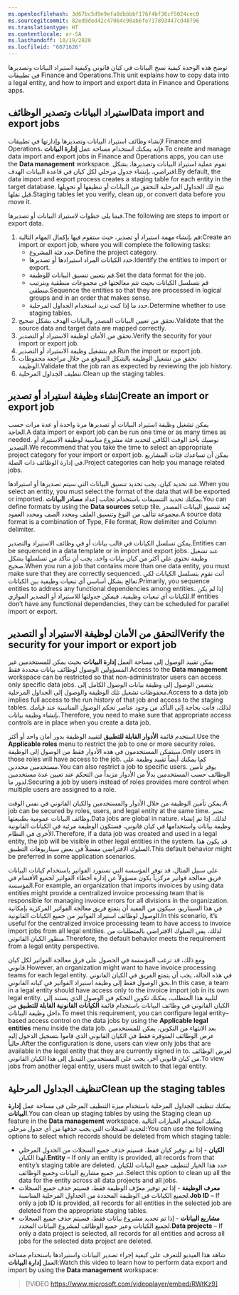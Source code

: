 ```yaml
---
ms.openlocfilehash: 3d67bc5d9e9efa8dbbbbf176f4bf36cf5024cec0
ms.sourcegitcommit: 82ed9ded42c47064c90ab6fe717893447cd48796
ms.translationtype: HT
ms.contentlocale: ar-SA
ms.lasthandoff: 10/19/2020
ms.locfileid: "6071626"
---
```

<span data-ttu-id="d6a6c-101">توضح هذه الوحدة كيفية نسخ البيانات في كيان قانوني وكيفية استيراد البيانات وتصديرها في تطبيقات Finance and Operations.</span><span class="sxs-lookup"><span data-stu-id="d6a6c-101">This unit explains how to copy data into a legal entity, and how to import and export data in Finance and Operations apps.</span></span> 

## <a name="data-import-and-export-jobs"></a><span data-ttu-id="d6a6c-102">استيراد البيانات وتصدير الوظائف</span><span class="sxs-lookup"><span data-stu-id="d6a6c-102">Data import and export jobs</span></span> 

<span data-ttu-id="d6a6c-103">لإنشاء وظائف استيراد البيانات وتصديرها وإدارتها في تطبيقات Finance and Operations، فإنه يمكنك استخدام مساحة عمل **إدارة البيانات**.</span><span class="sxs-lookup"><span data-stu-id="d6a6c-103">To create and manage data import and export jobs in Finance and Operations apps, you can use the **Data management** workspace.</span></span> <span data-ttu-id="d6a6c-104">تقوم عملية استيراد البيانات وتصديرها، بشكل افتراضي، بإنشاء جدول مرحلي لكل كيان في قاعدة البيانات الهدف.</span><span class="sxs-lookup"><span data-stu-id="d6a6c-104">By default, the data import and export process creates a staging table for each entity in the target database.</span></span> <span data-ttu-id="d6a6c-105">تتيح لك الجداول المرحلية التحقق من البيانات أو تنظيفها أو تحويلها قبل نقلها.</span><span class="sxs-lookup"><span data-stu-id="d6a6c-105">Staging tables let you verify, clean up, or convert data before you move it.</span></span>

<span data-ttu-id="d6a6c-106">فيما يلي خطوات لاستيراد البيانات أو تصديرها.</span><span class="sxs-lookup"><span data-stu-id="d6a6c-106">The following are steps to import or export data.</span></span>

1.  <span data-ttu-id="d6a6c-107">قم بإنشاء مهمة استيراد أو تصدير، حيث ستقوم فيها بإكمال المهام التالية:</span><span class="sxs-lookup"><span data-stu-id="d6a6c-107">Create an import or export job, where you will complete the following tasks:</span></span>
    - <span data-ttu-id="d6a6c-108">حدد فئة المشروع.</span><span class="sxs-lookup"><span data-stu-id="d6a6c-108">Define the project category.</span></span>
    - <span data-ttu-id="d6a6c-109">حدد الكيانات المراد استيرادها أو تصديرها.</span><span class="sxs-lookup"><span data-stu-id="d6a6c-109">Identify the entities to import or export.</span></span>
    - <span data-ttu-id="d6a6c-110">قم بتعيين تنسيق البيانات للوظيفة.</span><span class="sxs-lookup"><span data-stu-id="d6a6c-110">Set the data format for the job.</span></span>
    - <span data-ttu-id="d6a6c-111">قم بتسلسل الكيانات بحيث تتم معالجتها في مجموعات منطقية وبترتيب منطقي.</span><span class="sxs-lookup"><span data-stu-id="d6a6c-111">Sequence the entities so that they are processed in logical groups and in an order that makes sense.</span></span>
    - <span data-ttu-id="d6a6c-112">حدد ما إذا كنت تريد استخدام الجداول المرحلية.</span><span class="sxs-lookup"><span data-stu-id="d6a6c-112">Determine whether to use staging tables.</span></span>
2.  <span data-ttu-id="d6a6c-113">تحقق من تعيين البيانات المصدر والبيانات الهدف بشكل صحيح.</span><span class="sxs-lookup"><span data-stu-id="d6a6c-113">Validate that the source data and target data are mapped correctly.</span></span>
3.  <span data-ttu-id="d6a6c-114">تحقق من الأمان لوظيفة الاستيراد أو التصدير.</span><span class="sxs-lookup"><span data-stu-id="d6a6c-114">Verify the security for your import or export job.</span></span>
4.  <span data-ttu-id="d6a6c-115">قم بتشغيل وظيفة الاستيراد أو التصدير.</span><span class="sxs-lookup"><span data-stu-id="d6a6c-115">Run the import or export job.</span></span>
5.  <span data-ttu-id="d6a6c-116">تحقق من تشغيل الوظيفة بالشكل المتوقع من خلال مراجعة محفوظات الوظيفة.</span><span class="sxs-lookup"><span data-stu-id="d6a6c-116">Validate that the job ran as expected by reviewing the job history.</span></span>
6.  <span data-ttu-id="d6a6c-117">تنظيف الجداول المرحلية.</span><span class="sxs-lookup"><span data-stu-id="d6a6c-117">Clean up the staging tables.</span></span>

## <a name="create-an-import-or-export-job"></a><span data-ttu-id="d6a6c-118">إنشاء وظيفة استيراد أو تصدير</span><span class="sxs-lookup"><span data-stu-id="d6a6c-118">Create an import or export job</span></span> 

<span data-ttu-id="d6a6c-119">يمكن تشغيل وظيفة استيراد البيانات أو تصديرها مرة واحدة أو عدة مرات حسب الحاجة.</span><span class="sxs-lookup"><span data-stu-id="d6a6c-119">A data import or export job can be run one time or as many times as needed.</span></span> <span data-ttu-id="d6a6c-120">نوصيك بأخذ الوقت الكافي لتحديد فئة مشروع مناسبة لوظيفة الاستيراد أو التصدير.</span><span class="sxs-lookup"><span data-stu-id="d6a6c-120">We recommend that you take the time to select an appropriate project category for your import or export job.</span></span> <span data-ttu-id="d6a6c-121">يمكن أن تساعدك فئات المشاريع في إدارة الوظائف ذات الصلة.</span><span class="sxs-lookup"><span data-stu-id="d6a6c-121">Project categories can help you manage related jobs.</span></span>

<span data-ttu-id="d6a6c-122">عند تحديد كيان، يجب تحديد تنسيق البيانات التي سيتم تصديرها أو استيرادها.</span><span class="sxs-lookup"><span data-stu-id="d6a6c-122">When you select an entity, you must select the format of the data that will be exported or imported.</span></span> <span data-ttu-id="d6a6c-123">يمكنك تحديد التنسيقات باستخدام تجانب إعداد **مصادر البيانات**.</span><span class="sxs-lookup"><span data-stu-id="d6a6c-123">You can define formats by using the **Data sources** setup tile.</span></span> <span data-ttu-id="d6a6c-124">يُعد تنسيق البيانات المصدر مجموعة تتألف من النوع وتنسيق الملف ومحدد الصف ومحدد العمود.</span><span class="sxs-lookup"><span data-stu-id="d6a6c-124">A source data format is a combination of Type, File format, Row delimiter and Column delimiter.</span></span>

<span data-ttu-id="d6a6c-125">يمكن تسلسل الكيانات في قالب بيانات أو في وظائف الاستيراد والتصدير.</span><span class="sxs-lookup"><span data-stu-id="d6a6c-125">Entities can be sequenced in a data template or in import and export jobs.</span></span> <span data-ttu-id="d6a6c-126">عند تشغيل وظيفة تحتوي على أكثر من كيان بيانات واحد، يجب أن تتأكد من تسلسلها بشكل صحيح.</span><span class="sxs-lookup"><span data-stu-id="d6a6c-126">When you run a job that contains more than one data entity, you must make sure that they are correctly sequenced.</span></span> <span data-ttu-id="d6a6c-127">أنت تقوم بتسلسل الكيانات لكي تعالج بشكل أساسي أي تبعيات وظيفية بين الكيانات.</span><span class="sxs-lookup"><span data-stu-id="d6a6c-127">Primarily, you sequence entities to address any functional dependencies among entities.</span></span> <span data-ttu-id="d6a6c-128">إذا لم يكن للكيانات أي تبعيات وظيفية، فيمكن جدولتها للاستيراد أو التصدير الموازي.</span><span class="sxs-lookup"><span data-stu-id="d6a6c-128">If entities don’t have any functional dependencies, they can be scheduled for parallel import or export.</span></span>

## <a name="verify-the-security-for-your-import-or-export-job"></a><span data-ttu-id="d6a6c-129">التحقق من الأمان لوظيفة الاستيراد أو التصدير</span><span class="sxs-lookup"><span data-stu-id="d6a6c-129">Verify the security for your import or export job</span></span> 

<span data-ttu-id="d6a6c-130">يمكن تقييد الوصول إلى مساحة العمل **إدارة البيانات** بحيث يمكن للمستخدمين غير المسؤولين الوصول لوظائف بيانات محددة فقط.</span><span class="sxs-lookup"><span data-stu-id="d6a6c-130">Access to the **Data management** workspace can be restricted so that non-administrator users can access only specific data jobs.</span></span> <span data-ttu-id="d6a6c-131">يتضمن الوصول إلى وظيفة بيانات الوصول الكامل إلى محفوظات تشغيل تلك الوظيفة والوصول إلى الجداول المرحلية.</span><span class="sxs-lookup"><span data-stu-id="d6a6c-131">Access to a data job implies full access to the run history of that job and access to the staging tables.</span></span> <span data-ttu-id="d6a6c-132">لذلك، فأنت بحاجة إلى التأكد من وجود عناصر تحكم الوصول المناسبة عند قيامك بإنشاء وظيفة بيانات.</span><span class="sxs-lookup"><span data-stu-id="d6a6c-132">Therefore, you need to make sure that appropriate access controls are in place when you create a data job.</span></span>

<span data-ttu-id="d6a6c-133">استخدم قائمة **الأدوار القابلة للتطبيق** لتقييد الوظيفة بدور أمان واحد أو أكثر.</span><span class="sxs-lookup"><span data-stu-id="d6a6c-133">Use the **Applicable roles** menu to restrict the job to one or more security roles.</span></span> <span data-ttu-id="d6a6c-134">سيتمكن المستخدمون في هذه الأدوار فقط من الوصول إلى الوظيفة.</span><span class="sxs-lookup"><span data-stu-id="d6a6c-134">Only users in those roles will have access to the job.</span></span> <span data-ttu-id="d6a6c-135">كما يمكنك أيضاً تقييد وظيفة على مستخدمين محددين.</span><span class="sxs-lookup"><span data-stu-id="d6a6c-135">You can also restrict a job to specific users.</span></span> <span data-ttu-id="d6a6c-136">يوفر تأمين الوظائف حسب المستخدمين بدلاً من الأدوار مزيداً من التحكم عند تعيين عدة مستخدمين لدور ما.</span><span class="sxs-lookup"><span data-stu-id="d6a6c-136">Securing a job by users instead of roles provides more control when multiple users are assigned to a role.</span></span>

<span data-ttu-id="d6a6c-137">يمكن تأمين الوظيفة من خلال الأدوار والمستخدمين والكيان القانوني في نفس الوقت.</span><span class="sxs-lookup"><span data-stu-id="d6a6c-137">A job can be secured by roles, users, and legal entity at the same time.</span></span> <span data-ttu-id="d6a6c-138">تعتبر وظائف البيانات عمومية بطبيعتها.</span><span class="sxs-lookup"><span data-stu-id="d6a6c-138">Data jobs are global in nature.</span></span> <span data-ttu-id="d6a6c-139">لذلك، إذا تم إنشاء وظيفة بيانات واستخدامها في كيان قانوني، فستكون الوظيفة مرئية في الكيانات القانونية الأخرى في النظام.</span><span class="sxs-lookup"><span data-stu-id="d6a6c-139">Therefore, if a data job was created and used in a legal entity, the job will be visible in other legal entities in the system.</span></span> <span data-ttu-id="d6a6c-140">قد يكون هذا السلوك الافتراضي مفضلاً في بعض سيناريوهات التطبيق.</span><span class="sxs-lookup"><span data-stu-id="d6a6c-140">This default behavior might be preferred in some application scenarios.</span></span> 

<span data-ttu-id="d6a6c-141">على سبيل المثال، قد توفر المؤسسة التي تستورد الفواتير باستخدام كيانات البيانات فريق معالجة فواتير مركزياً يكون مسؤولاً عن إدارة أخطاء الفواتير لجميع الأقسام في المؤسسة.</span><span class="sxs-lookup"><span data-stu-id="d6a6c-141">For example, an organization that imports invoices by using data entities might provide a centralized invoice processing team that is responsible for managing invoice errors for all divisions in the organization.</span></span> <span data-ttu-id="d6a6c-142">في هذا السيناريو، سيكون من المفيد أن يتمتع فريق معالجة الفواتير المركزية بإمكانية الوصول لوظائف استيراد الفواتير من جميع الكيانات القانونية.</span><span class="sxs-lookup"><span data-stu-id="d6a6c-142">In this scenario, it’s useful for the centralized invoice processing team to have access to invoice import jobs from all legal entities.</span></span> <span data-ttu-id="d6a6c-143">لذلك، يفي السلوك الافتراضي بالمتطلبات من منظور الكيان القانوني.</span><span class="sxs-lookup"><span data-stu-id="d6a6c-143">Therefore, the default behavior meets the requirement from a legal entity perspective.</span></span>

<span data-ttu-id="d6a6c-144">ومع ذلك، قد ترغب المؤسسة في الحصول على فرق معالجة الفواتير لكل كيان قانوني.</span><span class="sxs-lookup"><span data-stu-id="d6a6c-144">However, an organization might want to have invoice processing teams for each legal entity.</span></span> <span data-ttu-id="d6a6c-145">في هذه الحالة، يجب أن يتمتع الفريق في الكيان القانوني بحق الوصول فقط إلى وظيفة استيراد الفواتير في كيانه القانوني.</span><span class="sxs-lookup"><span data-stu-id="d6a6c-145">In this case, a team in a legal entity should have access only to the invoice import job in its own legal entity.</span></span> <span data-ttu-id="d6a6c-146">لتلبية هذا المتطلب، يمكنك تكوين التحكم في الوصول الذي يستند إلى الكيان القانوني في وظائف البيانات باستخدام قائمة **الكيانات القانونية القابلة للتطبيق** من داخل وظيفة البيانات.</span><span class="sxs-lookup"><span data-stu-id="d6a6c-146">To meet this requirement, you can configure legal entity–based access control on the data jobs by using the **Applicable legal entities** menu inside the data job.</span></span> <span data-ttu-id="d6a6c-147">بعد الانتهاء من التكوين، يمكن للمستخدمين عرض الوظائف المتوفرة فقط في الكيان القانوني الذي قاموا بتسجيل الدخول إليه حالياً.</span><span class="sxs-lookup"><span data-stu-id="d6a6c-147">After the configuration is done, users can view only jobs that are available in the legal entity that they are currently signed in to.</span></span> <span data-ttu-id="d6a6c-148">لعرض الوظائف من كيان قانوني آخر، يجب على المستخدمين التبديل إلى هذا الكيان القانوني.</span><span class="sxs-lookup"><span data-stu-id="d6a6c-148">To view jobs from another legal entity, users must switch to that legal entity.</span></span> 

## <a name="clean-up-the-staging-tables"></a><span data-ttu-id="d6a6c-149">تنظيف الجداول المرحلية</span><span class="sxs-lookup"><span data-stu-id="d6a6c-149">Clean up the staging tables</span></span> 

<span data-ttu-id="d6a6c-150">يمكنك تنظيف الجداول المرحلية باستخدام ميزة التنظيف المرحلي في مساحة عمل **إدارة البيانات**.</span><span class="sxs-lookup"><span data-stu-id="d6a6c-150">You can clean up staging tables by using the Staging clean up feature in the **Data management** workspace.</span></span> <span data-ttu-id="d6a6c-151">يمكنك استخدام الخيارات التالية لتحديد السجلات التي يجب حذفها من أي جدول مرحلي:</span><span class="sxs-lookup"><span data-stu-id="d6a6c-151">You can use the following options to select which records should be deleted from which staging table:</span></span>

- <span data-ttu-id="d6a6c-152">**الكيان** - إذا تم توفير كيان فقط، فسيتم حذف جميع السجلات من الجدول المرحلي لهذا الكيان.</span><span class="sxs-lookup"><span data-stu-id="d6a6c-152">**Entity** – If only an entity is provided, all records from that entity’s staging table are deleted.</span></span> <span data-ttu-id="d6a6c-153">حدد هذا الخيار لتنظيف جميع البيانات للكيان عبر جميع مشاريع البيانات وجميع الوظائف.</span><span class="sxs-lookup"><span data-stu-id="d6a6c-153">Select this option to clean up all the data for the entity across all data projects and all jobs.</span></span>
- <span data-ttu-id="d6a6c-154">**معرف الوظيفة** - إذا تم توفير معرّف الوظيفة فقط، فسيتم حذف جميع السجلات لجميع الكيانات في الوظيفة المحددة من الجداول المرحلية المناسبة.</span><span class="sxs-lookup"><span data-stu-id="d6a6c-154">**Job ID** – If only a job ID is provided, all records for all entities in the selected job are deleted from the appropriate staging tables.</span></span>
- <span data-ttu-id="d6a6c-155">**مشاريع البيانات** - إذا تم تحديد مشروع بيانات فقط، فسيتم حذف جميع السجلات لجميع الكيانات وعبر جميع الوظائف لمشروع البيانات المحدد.</span><span class="sxs-lookup"><span data-stu-id="d6a6c-155">**Data projects** – If only a data project is selected, all records for all entities and across all jobs for the selected data project are deleted.</span></span>

<span data-ttu-id="d6a6c-156">شاهد هذا الفيديو للتعرف على كيفية إجراء تصدير البيانات واستيرادها باستخدام مساحة العمل **إدارة البيانات**:</span><span class="sxs-lookup"><span data-stu-id="d6a6c-156">Watch this video to learn how to perform data export and import by using the **Data management** workspace:</span></span>


> [!VIDEO https://www.microsoft.com/videoplayer/embed/RWtKz9]




